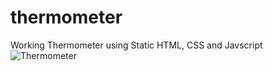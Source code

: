 # thermometer
Working Thermometer using Static HTML, CSS and Javscript
![Thermometer](https://github.com/mehar0ali/thermometer/assets/108994001/0c382c5f-6b7d-4f9f-8871-c7a9e01b4391)
